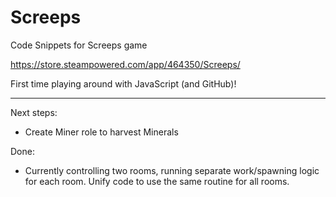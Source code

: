 # Screeps
Code Snippets for Screeps game

https://store.steampowered.com/app/464350/Screeps/

First time playing around with JavaScript (and GitHub)!


------------------------------

Next steps:
- Create Miner role to harvest Minerals

Done:
- Currently controlling two rooms, running separate work/spawning logic for each room. Unify code to use the same routine for all rooms.
